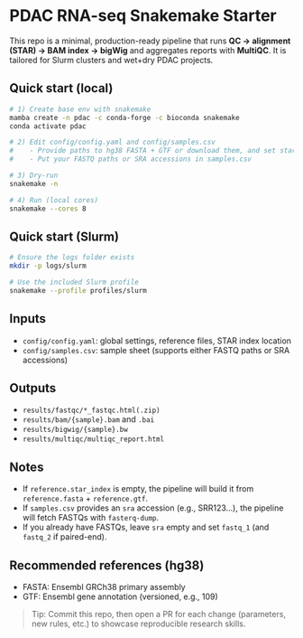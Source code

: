 # PDAC RNA-seq Snakemake Starter

This repo is a minimal, production-ready pipeline that runs **QC → alignment (STAR) → BAM index → bigWig** and aggregates reports with **MultiQC**. It is tailored for Slurm clusters and wet+dry PDAC projects.

## Quick start (local)
```bash
# 1) Create base env with snakemake
mamba create -n pdac -c conda-forge -c bioconda snakemake
conda activate pdac

# 2) Edit config/config.yaml and config/samples.csv
#    - Provide paths to hg38 FASTA + GTF or download them, and set star_index dir
#    - Put your FASTQ paths or SRA accessions in samples.csv

# 3) Dry-run
snakemake -n

# 4) Run (local cores)
snakemake --cores 8
```

## Quick start (Slurm)
```bash
# Ensure the logs folder exists
mkdir -p logs/slurm

# Use the included Slurm profile
snakemake --profile profiles/slurm
```

## Inputs
- `config/config.yaml`: global settings, reference files, STAR index location
- `config/samples.csv`: sample sheet (supports either FASTQ paths or SRA accessions)

## Outputs
- `results/fastqc/*_fastqc.html(.zip)`
- `results/bam/{sample}.bam` and `.bai`
- `results/bigwig/{sample}.bw`
- `results/multiqc/multiqc_report.html`

## Notes
- If `reference.star_index` is empty, the pipeline will build it from `reference.fasta` + `reference.gtf`.
- If `samples.csv` provides an `sra` accession (e.g., SRR123...), the pipeline will fetch FASTQs with `fasterq-dump`.
- If you already have FASTQs, leave `sra` empty and set `fastq_1` (and `fastq_2` if paired-end).

## Recommended references (hg38)
- FASTA: Ensembl GRCh38 primary assembly
- GTF: Ensembl gene annotation (versioned, e.g., 109)

> Tip: Commit this repo, then open a PR for each change (parameters, new rules, etc.) to showcase reproducible research skills.
